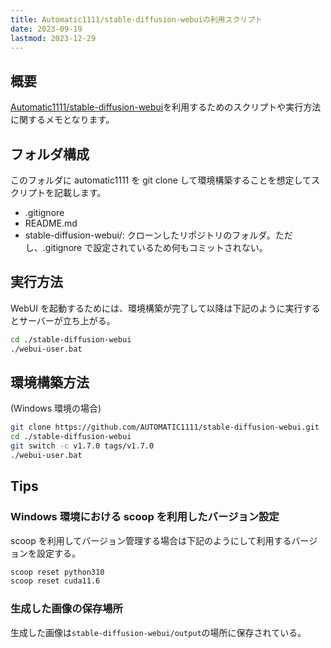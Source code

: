 ```yaml
---
title: Automatic1111/stable-diffusion-webuiの利用スクリプト
date: 2023-09-19
lastmod: 2023-12-29
---
```


## 概要

[Automatic1111/stable-diffusion-webui](https://github.com/AUTOMATIC1111/stable-diffusion-webui)を利用するためのスクリプトや実行方法に関するメモとなります。

## フォルダ構成

このフォルダに automatic1111 を git clone して環境構築することを想定してスクリプトを記載します。

- .gitignore
- README.md
- stable-diffusion-webui/: クローンしたリポジトリのフォルダ。ただし、.gitignore で設定されているため何もコミットされない。

## 実行方法

WebUI を起動するためには、環境構築が完了して以降は下記のように実行するとサーバーが立ち上がる。

```sh
cd ./stable-diffusion-webui
./webui-user.bat
```

## 環境構築方法

(Windows 環境の場合)

```sh
git clone https://github.com/AUTOMATIC1111/stable-diffusion-webui.git
cd ./stable-diffusion-webui
git switch -c v1.7.0 tags/v1.7.0
./webui-user.bat
```

## Tips

### Windows 環境における scoop を利用したバージョン設定

scoop を利用してバージョン管理する場合は下記のようにして利用するバージョンを設定する。

```sh
scoop reset python310
scoop reset cuda11.6
```

### 生成した画像の保存場所

生成した画像は`stable-diffusion-webui/output`の場所に保存されている。

